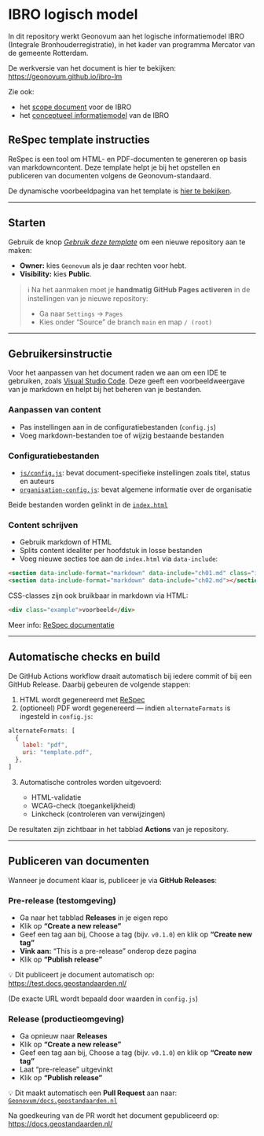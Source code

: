 # IBRO logisch model
In dit repository werkt Geonovum aan het logische informatiemodel IBRO (Integrale Bronhouderregistratie), in het kader van programma Mercator van de gemeente Rotterdam.

De werkversie van het document is hier te bekijken: https://geonovum.github.io/ibro-lm

Zie ook:
- het [scope document](https://geonovum.github.io/ibro-scope) voor de IBRO
- het [conceptueel informatiemodel](https://geonovum.github.io/ibro-cm) van de IBRO

## ReSpec template instructies

ReSpec is een tool om HTML- en PDF-documenten te genereren op basis van markdowncontent. Deze template helpt je bij het opstellen en publiceren van documenten volgens de Geonovum-standaard.

De dynamische voorbeeldpagina van het template is [hier te bekijken](https://geonovum.github.io/NL-ReSpec-GN-template/).

---

## Starten

Gebruik de knop [*Gebruik deze template*](https://github.com/Geonovum/NL-ReSpec-template/generate?description=Geonovum+documenttemplate) om een nieuwe repository aan te maken:

* **Owner:** kies `Geonovum` als je daar rechten voor hebt.
* **Visibility:** kies **Public**.

> ℹ️ Na het aanmaken moet je **handmatig GitHub Pages activeren** in de instellingen van je nieuwe repository:
>
> * Ga naar `Settings` → `Pages`
> * Kies onder “Source” de branch `main` en map `/ (root)`

---

## Gebruikersinstructie

Voor het aanpassen van het document raden we aan om een IDE te gebruiken, zoals [Visual Studio Code](https://code.visualstudio.com/). Deze geeft een voorbeeldweergave van je markdown en helpt bij het beheren van je bestanden.

### Aanpassen van content

* Pas instellingen aan in de configuratiebestanden (`config.js`)
* Voeg markdown-bestanden toe of wijzig bestaande bestanden

### Configuratiebestanden

* [`js/config.js`](js/config.js): bevat document-specifieke instellingen zoals titel, status en auteurs
* [`organisation-config.js`](https://tools.geostandaarden.nl/respec/config/geonovum-config.js): bevat algemene informatie over de organisatie

Beide bestanden worden gelinkt in de [`index.html`](index.html)

### Content schrijven

* Gebruik markdown of HTML
* Splits content idealiter per hoofdstuk in losse bestanden
* Voeg nieuwe secties toe aan de `index.html` via `data-include`:

```html
<section data-include-format="markdown" data-include="ch01.md" class="informative"></section>
<section data-include-format="markdown" data-include="ch02.md"></section>
```

CSS-classes zijn ook bruikbaar in markdown via HTML:

```html
<div class="example">voorbeeld</div>
```

Meer info: [ReSpec documentatie](https://respec.org/docs/#css-classes)

---

## Automatische checks en build

De GitHub Actions workflow draait automatisch bij iedere commit of bij een GitHub Release. Daarbij gebeuren de volgende stappen:

1. HTML wordt gegenereerd met [ReSpec](https://respec.org/)
2. (optioneel) PDF wordt gegenereerd — indien `alternateFormats` is ingesteld in `config.js`:

```js
alternateFormats: [
  {
    label: "pdf",
    uri: "template.pdf",
  },
]
```

3. Automatische controles worden uitgevoerd:

    * HTML-validatie
    * WCAG-check (toegankelijkheid)
    * Linkcheck (controleren van verwijzingen)

De resultaten zijn zichtbaar in het tabblad **Actions** van je repository.

---

## Publiceren van documenten

Wanneer je document klaar is, publiceer je via **GitHub Releases**:

### Pre-release (testomgeving)

* Ga naar het tabblad **Releases** in je eigen repo
* Klik op **“Create a new release”**
* Geef een tag aan bij, Choose a tag (bijv. `v0.1.0`) en klik op **“Create new tag”**
* **Vink aan:** “This is a pre-release” onderop deze pagina
* Klik op **“Publish release”**

💡 Dit publiceert je document automatisch op:
https://test.docs.geostandaarden.nl/

(De exacte URL wordt bepaald door waarden in `config.js`)

### Release (productieomgeving)

* Ga opnieuw naar **Releases**
* Klik op **“Create a new release”**
* Geef een tag aan bij, Choose a tag (bijv. `v0.1.0`) en klik op **“Create new tag”**
* Laat “pre-release” uitgevinkt
* Klik op **“Publish release”**

💡 Dit maakt automatisch een **Pull Request** aan naar:
[`Geonovum/docs.geostandaarden.nl`](https://github.com/Geonovum/docs.geostandaarden.nl/pulls)

Na goedkeuring van de PR wordt het document gepubliceerd op:
https://docs.geostandaarden.nl/